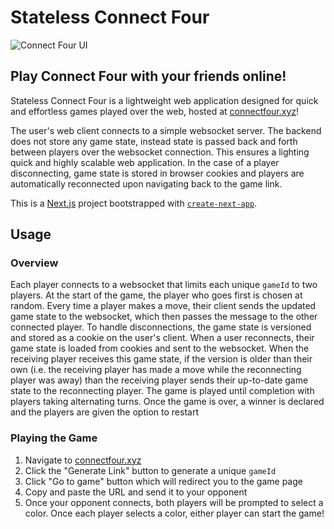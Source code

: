 # Stateless Connect Four

![Connect Four UI](<../../Desktop/Screenshot 2024-04-30 at 1.42.36 PM.png>)

## Play Connect Four with your friends online!

Stateless Connect Four is a lightweight web application designed for quick and effortless games played over the web, hosted at [connectfour.xyz](https://connectfour.xyz)!

The user's web client connects to a simple websocket server. The backend does not store any game state, instead state is passed back and forth between players over the websocket connection. This ensures a lighting quick and highly scalable web application. In the case of a player disconnecting, game state is stored in browser cookies and players are automatically reconnected upon navigating back to the game link.

This is a [Next.js](https://nextjs.org/) project bootstrapped with [`create-next-app`](https://github.com/vercel/next.js/tree/canary/packages/create-next-app).

## Usage

### Overview
Each player connects to a websocket that limits each unique `gameId` to two players. At the start of the game, the player who goes first is chosen at random. Every time a player makes a move, their client sends the updated game state to the websocket, which then passes the message to the other connected player. To handle disconnections, the game state is versioned and stored as a cookie on the user's client. When a user reconnects, their game state is loaded from cookies and sent to the websocket. When the receiving player receives this game state, if the version is older than their own (i.e. the receiving player has made a move while the reconnecting player was away) than the receiving player sends their up-to-date game state to the reconnecting player.  The game is played until completion with players taking alternating turns. Once the game is over, a winner is declared and the players are given the option to restart

### Playing the Game
1. Navigate to [connectfour.xyz](https://connectfour.xyz)
2. Click the "Generate Link" button to generate a unique `gameId`
3. Click "Go to game" button which will redirect you to the game page
4. Copy and paste the URL and send it to your opponent
5. Once your opponent connects, both players will be prompted to select a color. Once each player selects a color, either player can start the game!
